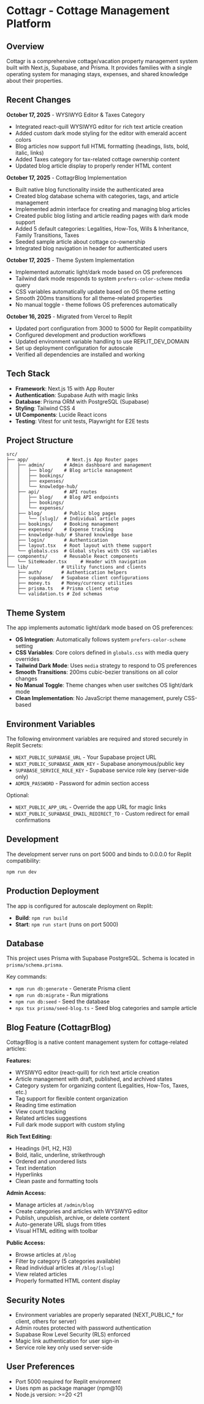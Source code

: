 # Cottagr - Cottage Management Platform

## Overview
Cottagr is a comprehensive cottage/vacation property management system built with Next.js, Supabase, and Prisma. It provides families with a single operating system for managing stays, expenses, and shared knowledge about their properties.

## Recent Changes
**October 17, 2025** - WYSIWYG Editor & Taxes Category
- Integrated react-quill WYSIWYG editor for rich text article creation
- Added custom dark mode styling for the editor with emerald accent colors
- Blog articles now support full HTML formatting (headings, lists, bold, italic, links)
- Added Taxes category for tax-related cottage ownership content
- Updated blog article display to properly render HTML content

**October 17, 2025** - CottagrBlog Implementation
- Built native blog functionality inside the authenticated area
- Created blog database schema with categories, tags, and article management
- Implemented admin interface for creating and managing blog articles
- Created public blog listing and article reading pages with dark mode support
- Added 5 default categories: Legalities, How-Tos, Wills & Inheritance, Family Transitions, Taxes
- Seeded sample article about cottage co-ownership
- Integrated blog navigation in header for authenticated users

**October 17, 2025** - Theme System Implementation
- Implemented automatic light/dark mode based on OS preferences
- Tailwind dark mode responds to system `prefers-color-scheme` media query
- CSS variables automatically update based on OS theme setting
- Smooth 200ms transitions for all theme-related properties
- No manual toggle - theme follows OS preferences automatically

**October 16, 2025** - Migrated from Vercel to Replit
- Updated port configuration from 3000 to 5000 for Replit compatibility
- Configured development and production workflows
- Updated environment variable handling to use REPLIT_DEV_DOMAIN
- Set up deployment configuration for autoscale
- Verified all dependencies are installed and working

## Tech Stack
- **Framework**: Next.js 15 with App Router
- **Authentication**: Supabase Auth with magic links
- **Database**: Prisma ORM with PostgreSQL (Supabase)
- **Styling**: Tailwind CSS 4
- **UI Components**: Lucide React icons
- **Testing**: Vitest for unit tests, Playwright for E2E tests

## Project Structure
```
src/
├── app/              # Next.js App Router pages
│   ├── admin/       # Admin dashboard and management
│   │   ├── blog/    # Blog article management
│   │   ├── bookings/
│   │   ├── expenses/
│   │   └── knowledge-hub/
│   ├── api/         # API routes
│   │   ├── blog/    # Blog API endpoints
│   │   ├── bookings/
│   │   └── expenses/
│   ├── blog/        # Public blog pages
│   │   └── [slug]/  # Individual article pages
│   ├── bookings/    # Booking management
│   ├── expenses/    # Expense tracking
│   ├── knowledge-hub/ # Shared knowledge base
│   ├── login/       # Authentication
│   ├── layout.tsx   # Root layout with theme support
│   └── globals.css  # Global styles with CSS variables
├── components/      # Reusable React components
│   └── SiteHeader.tsx     # Header with navigation
└── lib/            # Utility functions and clients
    ├── auth/       # Authentication helpers
    ├── supabase/   # Supabase client configurations
    ├── money.ts    # Money/currency utilities
    ├── prisma.ts   # Prisma client setup
    └── validation.ts # Zod schemas
```

## Theme System
The app implements automatic light/dark mode based on OS preferences:
- **OS Integration**: Automatically follows system `prefers-color-scheme` setting
- **CSS Variables**: Core colors defined in `globals.css` with media query overrides
- **Tailwind Dark Mode**: Uses `media` strategy to respond to OS preferences
- **Smooth Transitions**: 200ms cubic-bezier transitions on all color changes
- **No Manual Toggle**: Theme changes when user switches OS light/dark mode
- **Clean Implementation**: No JavaScript theme management, purely CSS-based

## Environment Variables
The following environment variables are required and stored securely in Replit Secrets:

- `NEXT_PUBLIC_SUPABASE_URL` - Your Supabase project URL
- `NEXT_PUBLIC_SUPABASE_ANON_KEY` - Supabase anonymous/public key
- `SUPABASE_SERVICE_ROLE_KEY` - Supabase service role key (server-side only)
- `ADMIN_PASSWORD` - Password for admin section access

Optional:
- `NEXT_PUBLIC_APP_URL` - Override the app URL for magic links
- `NEXT_PUBLIC_SUPABASE_EMAIL_REDIRECT_TO` - Custom redirect for email confirmations

## Development
The development server runs on port 5000 and binds to 0.0.0.0 for Replit compatibility:
```bash
npm run dev
```

## Production Deployment
The app is configured for autoscale deployment on Replit:
- **Build**: `npm run build`
- **Start**: `npm run start` (runs on port 5000)

## Database
This project uses Prisma with Supabase PostgreSQL. Schema is located in `prisma/schema.prisma`.

Key commands:
- `npm run db:generate` - Generate Prisma client
- `npm run db:migrate` - Run migrations
- `npm run db:seed` - Seed the database
- `npx tsx prisma/seed-blog.ts` - Seed blog categories and sample article

## Blog Feature (CottagrBlog)
CottagrBlog is a native content management system for cottage-related articles:

**Features:**
- WYSIWYG editor (react-quill) for rich text article creation
- Article management with draft, published, and archived states
- Category system for organizing content (Legalities, How-Tos, Taxes, etc.)
- Tag support for flexible content organization
- Reading time estimation
- View count tracking
- Related articles suggestions
- Full dark mode support with custom styling

**Rich Text Editing:**
- Headings (H1, H2, H3)
- Bold, italic, underline, strikethrough
- Ordered and unordered lists
- Text indentation
- Hyperlinks
- Clean paste and formatting tools

**Admin Access:**
- Manage articles at `/admin/blog`
- Create categories and articles with WYSIWYG editor
- Publish, unpublish, archive, or delete content
- Auto-generate URL slugs from titles
- Visual HTML editing with toolbar

**Public Access:**
- Browse articles at `/blog`
- Filter by category (5 categories available)
- Read individual articles at `/blog/[slug]`
- View related articles
- Properly formatted HTML content display

## Security Notes
- Environment variables are properly separated (NEXT_PUBLIC_* for client, others for server)
- Admin routes protected with password authentication
- Supabase Row Level Security (RLS) enforced
- Magic link authentication for user sign-in
- Service role key only used server-side

## User Preferences
- Port 5000 required for Replit environment
- Uses npm as package manager (npm@10)
- Node.js version: >=20 <21
